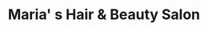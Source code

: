 ---
title: "Maria' s Hair & Beauty Salon"
url: /augsburg/maria-s-hair-und-beauty-salon/
shop: Friseur
---